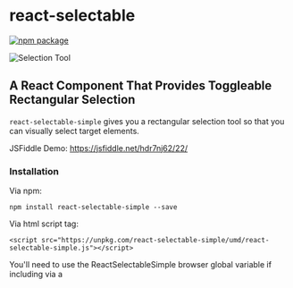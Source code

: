 # react-selectable

[![npm package][npm-badge]][npm]

![Selection Tool](https://user-images.githubusercontent.com/1297966/54699629-6568e580-4aff-11e9-8d50-b50fc8063957.png)

## A React Component That Provides Toggleable Rectangular Selection
`react-selectable-simple` gives you a rectangular selection tool so that you can visually select target elements.


JSFiddle Demo: https://jsfiddle.net/hdr7nj62/22/

### Installation
Via npm:
```
npm install react-selectable-simple --save
```

Via html script tag:
```
<script src="https://unpkg.com/react-selectable-simple/umd/react-selectable-simple.js"></script>
```
You'll need to use the ReactSelectableSimple browser global variable if including via a <script> tag.

### Basic Usage
```
import React from 'react';
import ReactDOM from 'react-dom';

import Selectable from 'react-selectable-simple';

class MyComponent extends React.Component {
  constructor(props) {
  	super(props);
  	this.state = {
  	  isSelectModeOn: false,
      selected: []
  	}
  	this.toggleSelectMode = this.toggleSelectMode.bind(this);
  	this.onSelectionEnd = this.onSelectionEnd.bind(this);
    this.clearSelection = this.clearSelection.bind(this);
  }
  
  toggleSelectMode(e) {
  	this.setState({
  	  isSelectModeOn: !this.state.isSelectModeOn
  	});
  }

  clearSelection(e) {
    this.state.selected.forEach(el => {
      el.classList.remove("Selectable__item--selected");
    });
    this.setState({
      selected: []
    });
  }
  
  onSelectionEnd(selected) {
    this.setState({
      selected: selected
    }, () => {
      alert(selected.map(s => s.innerText).join(", "));
    });
	  
	}
  
  render() {
  	return (
  		<React.Fragment>
    		<button className="toggleButton" onClick={this.toggleSelectMode}>Toggle Selection Tool</button>
        <button className="clearSelectionButton" onClick={this.clearSelection}>Clear Selection</button>
    		<Selectable isSelectModeOn={this.state.isSelectModeOn} onSelectionEnd={this.onSelectionEnd}>
    		  <ul>
    		    <li className="Selectable__item">Red</li>
    		    <li className="Selectable__item">Green</li>
    		    <li className="Selectable__item">Orange</li>
    		    <li className="Selectable__item">Yellow</li>    
    		  </ul>
    		</Selectable>
    	</React.Fragment>
    );
  }
}
```

### Styles
```
import 'react-selectable-simple/lib/react-selectable-simple.css';
```
This provides some basic default styling. In short, it adds `position: relative` to the outer container, then some basic styling to the selection box itself, and a background color to the --selected state modifier on selectable items.

The default class names are listed below. The naming convention follows BEM methodology:
`.Selectable`: the container element that wraps the selection box and the selectable items
`.Selectable__item`: a selectable item
`.Selectable__selection-box`: the selection box
`.Selectable__item--selected`: state modifier to denote if an item has been selected

Take a look here: https://github.com/kwyoung11/react-selectable-simple/blob/master/src/react-selectable-simple.css

### Available Props
`isSelectModeOn`: toggles the rectangular selection tool on and off

`onSelectionEnd(selected)`: callback that returns the array of selected elements

`className`: the class for the parent container. defaults to "Selectable", or specify a different className by passing it as a prop

`selectableClassName`: the class for the target elements that you want to be selectable. defaults to "Selectable__item", or specify a different className by passing it as a prop

`selectBoxClassName`: the class for the selection box itself. defaults to "Selectable__selection-box", or specify a different className by passing it as a prop

`selectedClassName`: the class added to selected elements. defaults is "Selectable__item--selected", or specify a different className by passing it as a prop

[npm-badge]: https://img.shields.io/npm/v/react-selectable-simple.png?style=flat-square
[npm]: https://www.npmjs.org/package/react-selectable-simple
